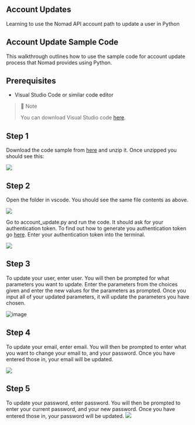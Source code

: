 ## Account Updates
Learning to use the Nomad API account path to update a user in Python

## Account Update Sample Code

This walkthrough outlines how to use the sample code for account update process that Nomad provides using Python.

## Prerequisites

- Visual Studio Code or similar code editor

> 📘 Note
> 
> You can download Visual Studio code [here](https://code.visualstudio.com/).

## Step 1

Download the code sample from [here](https://download-directory.github.io/?url=https://github.com/Nomad-Media/samples/tree/main/nomad-samples/python/account-updates) and unzip it. Once unzipped you should see this:

![](https://files.readme.io/389cc47-image.png)

## Step 2

Open the folder in vscode. You should see the same file contents as above.

![](https://files.readme.io/c5457bd-image.png)

Go to account_update.py and run the code. It should ask for your authentication token. To find out how to generate you authentication token go [here](https://github.com/Nomad-Media/samples/blob/main/nomad-samples/js/account-authenticaton/Readme.md). Enter your authentication token into the terminal.

![](https://files.readme.io/3bb49f2-image.png)

## Step 3

To update your user, enter user. You will then be prompted for what parameters you want to update. Enter the parameters from the choices given and enter the new values for the parameters as prompted. Once you input all of your updated parameters, it will update the parameters you have chosen.

![image](https://github.com/Nomad-Media/samples/assets/47163171/f9b3434a-5851-49a2-8f0c-6849d5d89af4)

## Step 4

To update your email, enter email. You will then be prompted to enter what you want to change your email to, and your password. Once you have entered those in, your email will be updated.

![](https://files.readme.io/7b019be-image.png)

## Step 5

To update your password, enter password. You will then be prompted to enter your current password, and your new password. Once you have entered those in, your password will be updated.
![](https://files.readme.io/98c192c-image.png)
